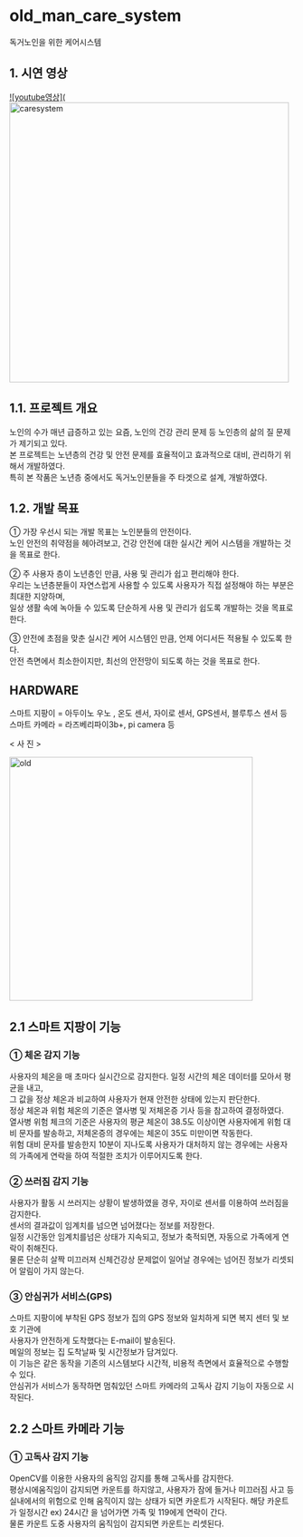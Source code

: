 # old_man_care_system
독거노인을 위한 케어시스템

## 1. 시연 영상


[![youtube영상](<img width="494" alt="caresystem" src="https://user-images.githubusercontent.com/46870741/67032170-011e0b00-f14e-11e9-9750-244e7d9c90a1.png">](https://www.youtube.com/watch?v=jyHZthoSlNo&feature=youtu.be "old_man_care_system")

## 1.1. 프로젝트 개요

 노인의 수가 매년 급증하고 있는 요즘, 노인의 건강 관리 문제 등 노인층의 삶의 질 문제가 제기되고 있다.   
 본 프로젝트는 노년층의 건강 및 안전 문제를 효율적이고 효과적으로 대비, 관리하기 위해서 개발하였다.   
 특히 본 작품은 노년층 중에서도 독거노인분들을 주 타겟으로 설계, 개발하였다.  
 
## 1.2. 개발 목표

① 가장 우선시 되는 개발 목표는 노인분들의 안전이다.   
노인 안전의 취약점을 헤아려보고, 건강 안전에 대한 실시간 케어 시스템을 개발하는 것을 목표로 한다.  

② 주 사용자 층이 노년층인 만큼, 사용 및 관리가 쉽고 편리해야 한다.  
우리는 노년층분들이 자연스럽게 사용할 수 있도록 사용자가 직접 설정해야 하는 부분은 최대한 지양하며,   
일상 생활 속에 녹아들 수 있도록 단순하게 사용 및 관리가 쉽도록 개발하는 것을 목표로 한다.   

③ 안전에 초점을 맞춘 실시간 케어 시스템인 만큼, 언제 어디서든 적용될 수 있도록 한다.  
안전 측면에서 최소한이지만, 최선의 안전망이 되도록 하는 것을 목표로 한다.  

## HARDWARE

스마트 지팡이 = 아두이노 우노 , 온도 센서, 자이로 센서, GPS센서, 블루투스 센서 등  
스마트 카메라 = 라즈베리파이3b+, pi camera 등  

< 사 진 >

<img width="430" alt="old" src="https://user-images.githubusercontent.com/46870741/66946143-488f9300-f08b-11e9-9423-77576bbd6339.png">


## 2.1 스마트 지팡이 기능

### ① 체온 감지 기능  

사용자의 체온을 매 초마다 실시간으로 감지한다. 일정 시간의 체온 데이터를 모아서 평균을 내고,  
그 값을 정상 체온과 비교하여 사용자가 현재 안전한 상태에 있는지 판단한다.   
정상 체온과 위험 체온의 기준은 열사병 및 저체온증 기사 등을 참고하여 결정하였다.  
열사병 위험 체크의 기준은 사용자의 평균 체온이 38.5도 이상이면 사용자에게 위험 대비 문자를 발송하고, 저체온증의 경우에는 체온이 35도 미만이면 작동한다.  
위험 대비 문자를 발송한지 10분이 지나도록 사용자가 대처하지 않는 경우에는 사용자의 가족에게 연락을 하여 적절한 조치가 이루어지도록 한다. 

### ② 쓰러짐 감지 기능   

사용자가 활동 시 쓰러지는 상황이 발생하였을 경우, 자이로 센서를 이용하여 쓰러짐을 감지한다.  
센서의 결과값이 임계치를 넘으면 넘어졌다는 정보를 저장한다.  
일정 시간동안 임계치를넘은 상태가 지속되고, 정보가 축적되면, 자동으로 가족에게 연락이 취해진다.  
물론 단순히 살짝 미끄러져 신체건강상 문제없이 일어날 경우에는 넘어진 정보가 리셋되어 알림이 가지 않는다. 

### ③ 안심귀가 서비스(GPS)  

스마트 지팡이에 부착된 GPS 정보가 집의 GPS 정보와 일치하게 되면 복지 센터 및 보호 기관에  
사용자가 안전하게 도착했다는 E-mail이 발송된다.  
메일의 정보는 집 도착날짜 및 시간정보가 담겨있다.  
이 기능은 같은 동작을 기존의 시스템보다 시간적, 비용적 측면에서 효율적으로 수행할 수 있다.  
안심귀가 서비스가 동작하면 멈춰있던 스마트 카메라의 고독사 감지 기능이 자동으로 시작된다.  

## 2.2 스마트 카메라 기능

### ① 고독사 감지 기능  

OpenCV를 이용한 사용자의 움직임 감지를 통해 고독사를 감지한다.   
평상시에움직임이 감지되면 카운트를 하지않고, 사용자가 잠에 들거나 미끄러짐 사고 등 실내에서의 위험으로 인해 움직이지 않는 상태가 되면 카운트가 시작된다. 해당 카운트가 일정시간 ex) 24시간 을 넘어가면 가족 및 119에게 연락이 간다.   
물론 카운트 도중 사용자의 움직임이 감지되면 카운트는 리셋된다.
